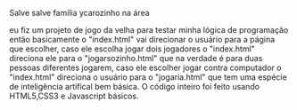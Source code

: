 Salve salve família ycarozinho na área

eu fiz um projeto de jogo da velha para testar minha lógica de programação então basicamente o "index.html" vai direcionar o usuário para a página que escolher, caso ele escolha jogar dois jogadores o "index.html" direciona ele para o "jogarsozinho.html" que na verdade é para duas pessoas diferentes jogarem, caso ele escolher jogar contra computador o "index.html" direciona o usuário para o "jogaria.html" que tem uma espécie de inteligência artifical bem básica. O código inteiro foi feito usando HTML5,CSS3 e Javascript básicos.